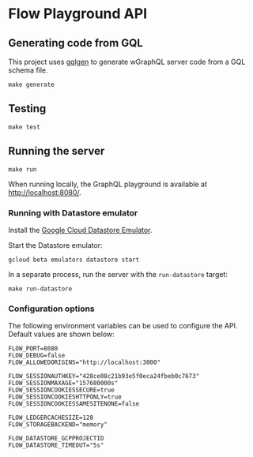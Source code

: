 # Flow Playground API

## Generating code from GQL

This project uses [gqlgen](https://github.com/99designs/gqlgen) to generate wGraphQL server code from a GQL schema file.

```shell script
make generate
```

## Testing

```shell script
make test
```

## Running the server

```shell script
make run
```

When running locally, the GraphQL playground is available at [http://localhost:8080/](http://localhost:8080/).

### Running with Datastore emulator

Install the [Google Cloud Datastore Emulator](https://cloud.google.com/datastore/docs/tools/datastore-emulator). 

Start the Datastore emulator:

```shell script
gcloud beta emulators datastore start
```

In a separate process, run the server with the `run-datastore` target:

```shell script
make run-datastore
```

### Configuration options

The following environment variables can be used to configure the API. Default values are shown below:

```shell script
FLOW_PORT=8080
FLOW_DEBUG=false
FLOW_ALLOWEDORIGINS="http://localhost:3000"

FLOW_SESSIONAUTHKEY="428ce08c21b93e5f0eca24fbeb0c7673"
FLOW_SESSIONMAXAGE="157680000s"
FLOW_SESSIONCOOKIESSECURE=true
FLOW_SESSIONCOOKIESHTTPONLY=true
FLOW_SESSIONCOOKIESSAMESITENONE=false

FLOW_LEDGERCACHESIZE=128
FLOW_STORAGEBACKEND="memory"

FLOW_DATASTORE_GCPPROJECTID
FLOW_DATASTORE_TIMEOUT="5s"
```